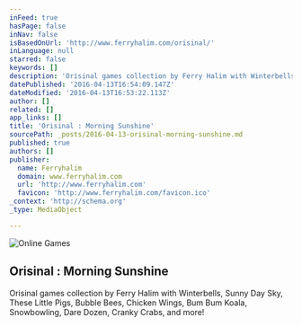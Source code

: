 ```yaml
---
inFeed: true
hasPage: false
inNav: false
isBasedOnUrl: 'http://www.ferryhalim.com/orisinal/'
inLanguage: null
starred: false
keywords: []
description: 'Orisinal games collection by Ferry Halim with Winterbells, Sunny Day Sky, These Little Pigs, Bubble Bees, Chicken Wings, Bum Bum Koala, Snowbowling, Dare Dozen, Cranky Crabs, and more!'
datePublished: '2016-04-13T16:54:09.147Z'
dateModified: '2016-04-13T16:53:22.113Z'
author: []
related: []
app_links: []
title: 'Orisinal : Morning Sunshine'
sourcePath: _posts/2016-04-13-orisinal-morning-sunshine.md
published: true
authors: []
publisher:
  name: Ferryhalim
  domain: www.ferryhalim.com
  url: 'http://www.ferryhalim.com'
  favicon: 'http://www.ferryhalim.com/favicon.ico'
_context: 'http://schema.org'
_type: MediaObject

---
```

![Online Games](https://s3-us-west-2.amazonaws.com/the-grid-img/p/771bd25acb5def8f48079cd3a464f9573be4f2ef.png)

<article style=""><h1>Orisinal : Morning Sunshine</h1><p>Orisinal games collection by Ferry Halim with Winterbells, Sunny Day Sky, These Little Pigs, Bubble Bees, Chicken Wings, Bum Bum Koala, Snowbowling, Dare Dozen, Cranky Crabs, and more!</p></article>